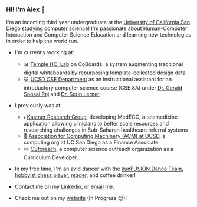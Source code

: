 ### Hi!  I'm Alex 👋

I'm an incoming third year undergraduate at the [University of California San Diego](https://ucsd.edu/) studying computer science!  I'm passionate about Human-Computer Interaction and Computer Science Education and learning new technologies in order to help the world run.

- I'm currently working at:
  - 📊 [Temple HCI Lab](http://stevemacn.github.io/people/) on CoBoards, a system augmenting traditional digital whiteboards by repurposing template-collected design data
  - 💻 [UCSD CSE Department](https://cse.ucsd.edu/) as an instructional assistant for an introductory computer science course (CSE 8A) under [Dr. Gerald Soosai Raj](https://geraldsoosairaj.github.io/) and [Dr. Sorin Lerner](https://cseweb.ucsd.edu/~lerner/)

- I previously was at:
  - 📞 [Kastner Research Group](https://kastner.ucsd.edu/), developing MedECC, a telemedicine application allowing clinicians to better scale resources and researching challenges in Sub-Saharan healthcare referral systems
  - 🔷 [Association for Computing Machinery (ACM) at UCSD](https://acmucsd.com/), a computing org at UC San Diego as a Finance Associate.
  - ✏️ [CSforeach](https://csforeach.ucsd.edu/), a computer science outreach organization as a Curriculum Developer.

- In my free time, I'm an avid dancer with the [kunFUSION Dance Team](https://www.instagram.com/kunfusiondance/?hl=en), [hobbyist chess player](https://lichess.org/@/TheAYU), [reader](https://www.goodreads.com/alexanderyu), and coffee drinker!
- Contact me on my [Linkedin](https://www.linkedin.com/in/alexander-w-yu/), or [email me](mailto:1alexander.yu@gmail.com).
- Check me out on my [website](https://0AYU0.github.io/) (In Progress 😊)!

<!--
**0AYU0/0AYU0** is a ✨ _special_ ✨ repository because its `README.md` (this file) appears on your GitHub profile.

Here are some ideas to get you started:

- 🔭 I’m currently working on ...
- 🌱 I’m currently learning ...
- 👯 I’m looking to collaborate on ...
- 🤔 I’m looking for help with ...
- 💬 Ask me about ...
- 📫 How to reach me: ...
- 😄 Pronouns: ...
- ⚡ Fun fact: ...
-->
